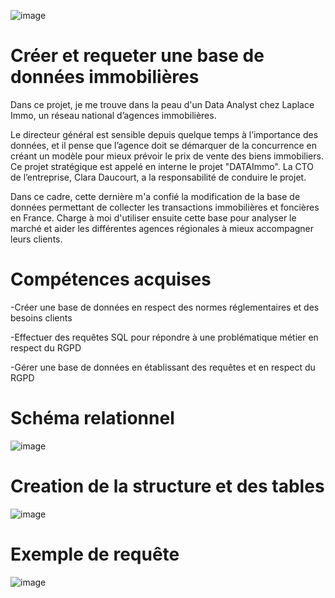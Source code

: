 ![image](https://github.com/user-attachments/assets/05c9b225-9420-4d58-aff7-964f099039d0)


# Créer et requeter une base de données immobilières
Dans ce projet, je me trouve dans la peau d'un Data Analyst chez Laplace Immo, un réseau national d’agences immobilières.

Le directeur général est sensible depuis quelque temps à l’importance des données, et il pense que l’agence doit se démarquer de la concurrence en créant un modèle pour mieux prévoir le prix de vente des biens immobiliers. Ce projet stratégique est appelé en interne le projet "DATAImmo". La CTO de l’entreprise, Clara Daucourt, a la responsabilité de conduire le projet.

Dans ce cadre, cette dernière m'a confié la modification de la base de données permettant de collecter les transactions immobilières et foncières en France. Charge à moi d'utiliser ensuite cette base pour analyser le marché et aider les différentes agences régionales à mieux accompagner leurs clients.

# Compétences acquises
-Créer une base de données en respect des normes réglementaires et des besoins clients

-Effectuer des requêtes SQL pour répondre à une problématique métier en respect du RGPD

-Gérer une base de données en établissant des requêtes et en respect du RGPD

# Schéma relationnel

![image](https://github.com/user-attachments/assets/10e39e09-22f6-4770-8f6a-22a1067b4a5d)


# Creation de la structure et des tables

![image](https://github.com/user-attachments/assets/0492dce1-5b16-4994-b09e-f5506c15edb5)

# Exemple de requête

![image](https://github.com/user-attachments/assets/fb047b70-3319-40f0-a639-70374abf4861)



